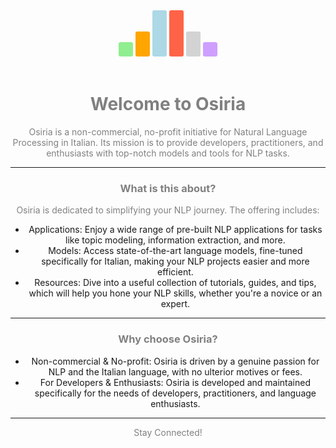 <style>
.vertical-text {
    writing-mode: vertical-lr;
    text-orientation: upright;
    background-color:red;
}
</style>
<center>
<body>
<span class="vertical-text" style="background-color:lightgreen;border-radius: 3px;padding: 3px;"> </span>
<span class="vertical-text" style="background-color:orange;border-radius: 3px;padding: 3px;">  </span>
<span class="vertical-text" style="background-color:lightblue;border-radius: 3px;padding: 3px;">    </span>
<span class="vertical-text" style="background-color:tomato;border-radius: 3px;padding: 3px;">    </span>
<span class="vertical-text" style="background-color:lightgrey;border-radius: 3px;padding: 3px;">  </span>
<span class="vertical-text" style="background-color:#CF9FFF;border-radius: 3px;padding: 3px;"> </span>
</body>
</center>
<br>
<center><h1><span style="color:grey">Welcome to Osiria</span></h1></center>
<center><p><span style="color:grey">Osiria is a non-commercial, no-profit initiative for Natural Language Processing in Italian. Its mission is to provide developers, practitioners, and enthusiasts with top-notch models and tools for NLP tasks.</span></p></center>

<hr>

<center><h3><span style="color:grey">What is this about?</span></h3></center>

<center><p><span style="color:grey">Osiria is dedicated to simplifying your NLP journey. The offering includes:

- Applications: Enjoy a wide range of pre-built NLP applications for tasks like topic modeling, information extraction, and more.
- Models: Access state-of-the-art language models, fine-tuned specifically for Italian, making your NLP projects easier and more efficient.
- Resources: Dive into a useful collection of tutorials, guides, and tips, which will help you hone your NLP skills, whether you're a novice or an expert.
</span></p></center>

<hr>

<center><h3><span style="color:grey">Why choose Osiria?</span></h3></center>

<center><p><span style="color:grey">
    
- Non-commercial & No-profit: Osiria is driven by a genuine passion for NLP and the Italian language, with no ulterior motives or fees.
- For Developers & Enthusiasts: Osiria is developed and maintained specifically for the needs of developers, practitioners, and language enthusiasts.

</span></p></center>

<hr>

<center><p><span style="color:grey">Stay Connected!</span></p></center>
